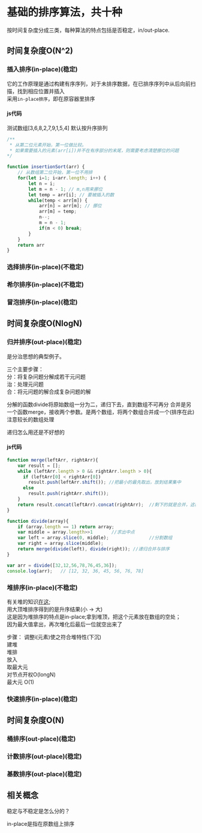 # 基础的排序算法，共十种
按时间复杂度分成三类，每种算法的特点包括是否稳定，in/out-place.

## 时间复杂度O(N^2)

### 插入排序(in-place)(稳定)
它的工作原理是通过构建有序序列，对于未排序数据，在已排序序列中从后向前扫描，找到相应位置并插入  
采用`in-place排序`，即在原容器里排序

#### js代码
测试数组[3,6,8,2,7,9,1,5,4]
默认按升序排列
```js
/**
 * 从第二位元素开始，第一位做比较。
 * 如果需要插入的元素(arr[i])并不在有序部分的末尾，则需要考虑清楚挪位的问题
*/

function insertionSort(arr) {
    // 从数组第二位开始，第一位不用排
    for(let i=1; i<arr.length; i++) {
        let n = i;
        let m = n - 1; // m,n用来挪位
        let temp = arr[i]; // 要被插入的数
        while(temp < arr[m]) {
            arr[n] = arr[m]; // 挪位
            arr[m] = temp;
            n--;
            m = n - 1;
            if(m < 0) break;
        }
    }
    return arr
}
```

### 选择排序(in-place)(不稳定)

### 希尔排序(in-place)(不稳定)

### 冒泡排序(in-place)(稳定)

## 时间复杂度O(NlogN)

### 归并排序(out-place)(稳定)
是分治思想的典型例子。

三个主要步骤：  
分：将复杂问题分解成若干元问题  
治：处理元问题  
合：将元问题的解合成复杂问题的解  

分解的函数divide将原始数组一分为二，递归下去，直到数组不可再分
合并是另一个函数merge，接收两个参数。是两个数组，将两个数组合并成一个(排序在此)
注意较长的数组处理

递归怎么用还是不好想的

#### js代码
```js
function merge(leftArr, rightArr){  
    var result = [];  
    while (leftArr.length > 0 && rightArr.length > 0){  
      if (leftArr[0] < rightArr[0])  
        result.push(leftArr.shift()); //把最小的最先取出，放到结果集中   
      else   
        result.push(rightArr.shift());  
    }   
    return result.concat(leftArr).concat(rightArr);  //剩下的就是合并，这样就排好序了  
}  

function divide(array){  
    if (array.length == 1) return array;  
    var middle = array.length>>1       //求出中点  
    var left = array.slice(0, middle);               //分割数组  
    var right = array.slice(middle);  
    return merge(divide(left), divide(right)); //递归合并与排序  
}  

var arr = divide([32,12,56,78,76,45,36]);
console.log(arr);   // [12, 32, 36, 45, 56, 76, 78]
```

### 堆排序(in-place)(不稳定)
有关堆的知识[在这](../basic-data-structure.md#堆);  
用大顶堆排序得到的是升序结果(小 -> 大)  
这是因为堆排序的特点是in-place;拿到堆顶，把这个元素放在数组的空处；  
因为最大值拿出，再次堆化后最后一位就空出来了  

步骤：
调整i(元素)使之符合堆特性(下沉)    
建堆   
堆排   
放入  
取最大元  
对节点开权O(longN)   
最大元 O(1)  


### 快速排序(in-place)(稳定)


## 时间复杂度O(N)

### 桶排序(out-place)(稳定)

### 计数排序(out-place)(稳定)

### 基数排序(out-place)(稳定)


## 相关概念
稳定与不稳定是怎么分的？


in-place是指在原数组上排序
